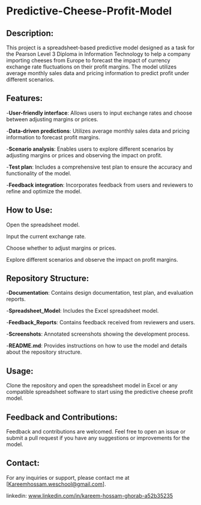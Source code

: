 # Predictive-Cheese-Profit-Model
## Description:
This project is a spreadsheet-based predictive model designed  as a task for the Pearson Level 3 Diploma in Information Technology to help a company importing cheeses from Europe to forecast the impact of currency exchange rate fluctuations on their profit margins. The model utilizes average monthly sales data and pricing information to predict profit under different scenarios.

## Features:
-**User-friendly interface**: Allows users to input exchange rates and choose between adjusting margins or prices.

-**Data-driven predictions**: Utilizes average monthly sales data and pricing information to forecast profit margins.

-**Scenario analysis**: Enables users to explore different scenarios by adjusting margins or prices and observing the impact on profit.

-**Test plan**: Includes a comprehensive test plan to ensure the accuracy and functionality of the model.

-**Feedback integration**: Incorporates feedback from users and reviewers to refine and optimize the model.
## How to Use:
Open the spreadsheet model.

Input the current exchange rate.

Choose whether to adjust margins or prices.

Explore different scenarios and observe the impact on profit margins.

## Repository Structure:

-**Documentation**: Contains design documentation, test plan, and evaluation reports.

-**Spreadsheet_Model**: Includes the Excel spreadsheet model.

-**Feedback_Reports**: Contains feedback received from reviewers and users.

-**Screenshots**: Annotated screenshots showing the development process.

-**README.md**: Provides instructions on how to use the model and details about the repository structure.

## Usage:
Clone the repository and open the spreadsheet model in Excel or any compatible spreadsheet software to start using the predictive cheese profit model.

## Feedback and Contributions:
Feedback and contributions are welcomed. Feel free to open an issue or submit a pull request if you have any suggestions or improvements for the model.

## Contact:
For any inquiries or support, please contact me at [Kareemhossam.weschool@gmail.com].

linkedin: www.linkedin.com/in/kareem-hossam-ghorab-a52b35235






